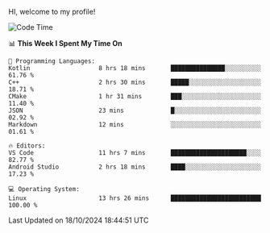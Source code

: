 HI, welcome to my profile!
<!--START_SECTION:waka-->
![Code Time](http://img.shields.io/badge/Code%20Time-1%2C908%20hrs%2024%20mins-blue)

📊 **This Week I Spent My Time On** 

```text
💬 Programming Languages: 
Kotlin                   8 hrs 18 mins       ███████████████░░░░░░░░░░   61.76 % 
C++                      2 hrs 30 mins       █████░░░░░░░░░░░░░░░░░░░░   18.71 % 
CMake                    1 hr 31 mins        ███░░░░░░░░░░░░░░░░░░░░░░   11.40 % 
JSON                     23 mins             █░░░░░░░░░░░░░░░░░░░░░░░░   02.92 % 
Markdown                 12 mins             ░░░░░░░░░░░░░░░░░░░░░░░░░   01.61 % 

🔥 Editors: 
VS Code                  11 hrs 7 mins       █████████████████████░░░░   82.77 % 
Android Studio           2 hrs 18 mins       ████░░░░░░░░░░░░░░░░░░░░░   17.23 % 

💻 Operating System: 
Linux                    13 hrs 26 mins      █████████████████████████   100.00 % 
```


 Last Updated on 18/10/2024 18:44:51 UTC
<!--END_SECTION:waka-->
